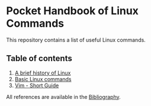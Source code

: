 # Pocket Handbook of Linux Commands

This repository contains a list of useful Linux commands.

## Table of contents

1. [A brief history of Linux](src/history.md)
2. [Basic Linux commands](src/basic_commands.md)
3. [Vim - Short Guide](src/vim.md)

All references are available in the [Bibliography](docs/BIBLIOGRAPHY.md).